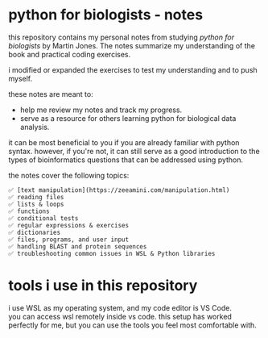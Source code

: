 # python for biologists - notes
this repository contains my personal notes from studying _python for biologists_ by Martin Jones. The notes summarize my understanding of the book and practical coding exercises. 

i modified or expanded the exercises to test my understanding and to push myself.

these notes are meant to:
- help me review my notes and track my progress.
- serve as a resource for others learning python for biological data analysis.

it can be most beneficial to you if you are already familiar with python syntax. however, if you're not, it can still serve as a good introduction to the types of bioinformatics questions that can be addressed using python.

the notes cover the following topics:

    ✅ [text manipulation](https://zeeamini.com/manipulation.html)
    ✅ reading files
    ✅ lists & loops
    ✅ functions
    ✅ conditional tests
    ✅ regular expressions & exercises
    ✅ dictionaries
    ✅ files, programs, and user input
    ✅ handling BLAST and protein sequences
    ✅ troubleshooting common issues in WSL & Python libraries


# tools i use in this repository  

i use WSL as my operating system, and my code editor is VS Code.  
you can access wsl remotely inside vs code. this setup has worked perfectly for me, but you can use the tools you feel most comfortable with.

